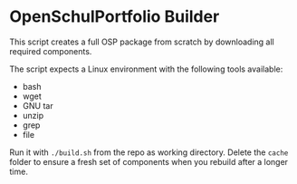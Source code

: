OpenSchulPortfolio Builder
==========================

This script creates a full OSP package from scratch by downloading all required components.

The script expects a Linux environment with the following tools available:

  * bash
  * wget
  * GNU tar
  * unzip
  * grep
  * file

Run it with `./build.sh` from the repo as working directory. Delete the `cache` folder to ensure a fresh set of components when you rebuild after a longer time.
